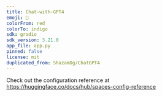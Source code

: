 ```yaml
---
title: Chat-with-GPT4
emoji: 🚀
colorFrom: red
colorTo: indigo
sdk: gradio
sdk_version: 3.21.0
app_file: app.py
pinned: false
license: mit
duplicated_from: ShazamDg/ChatGPT4
---
```


Check out the configuration reference at https://huggingface.co/docs/hub/spaces-config-reference
